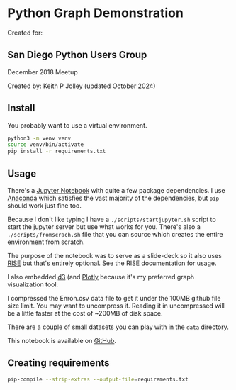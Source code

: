 # Python Graph Demonstration

Created for:

## San Diego Python Users Group

December 2018 Meetup

Created by:
Keith P Jolley
(updated October 2024)

## Install

You probably want to use a virtual environment.

```bash
python3 -m venv venv
source venv/bin/activate
pip install -r requirements.txt
```

## Usage

There's a [Jupyter Notebook](https://jupyter.org/install) with quite
a few package dependencies. I use [Anaconda](https://www.anaconda.com/)
which satisfies the vast majority of the dependencies, but `pip`
should work just fine too.

Because I don't like typing I have a `./scripts/startjupyter.sh` script
to start the jupyter server but use what works for you. There's also a
`./scripts/fromscrach.sh` file that you can source which creates the
entire environment from scratch.

The purpose of the notebook was to serve as a slide-deck so it also uses
[RISE](https://github.com/jupyterlab-contrib/rise) but that's entirely optional.
See the RISE documentation for usage.

I also embedded [d3](https://d3js.org/) (and [Plotly](https://plotly.com/python/)
because it's my preferred graph visualization tool.

I compressed the Enron.csv data file to get it under the 100MB github
file size limit. You may want to uncompress it. Reading it in
uncompressed will be a little faster at the cost of ~200MB of disk space.

There are a couple of small datasets you can play with in the `data` directory.

This notebook is available on
[GitHub](https://github.com/keithpjolley/python_graph_demo/).

## Creating requirements

```bash
pip-compile --strip-extras --output-file=requirements.txt
```
